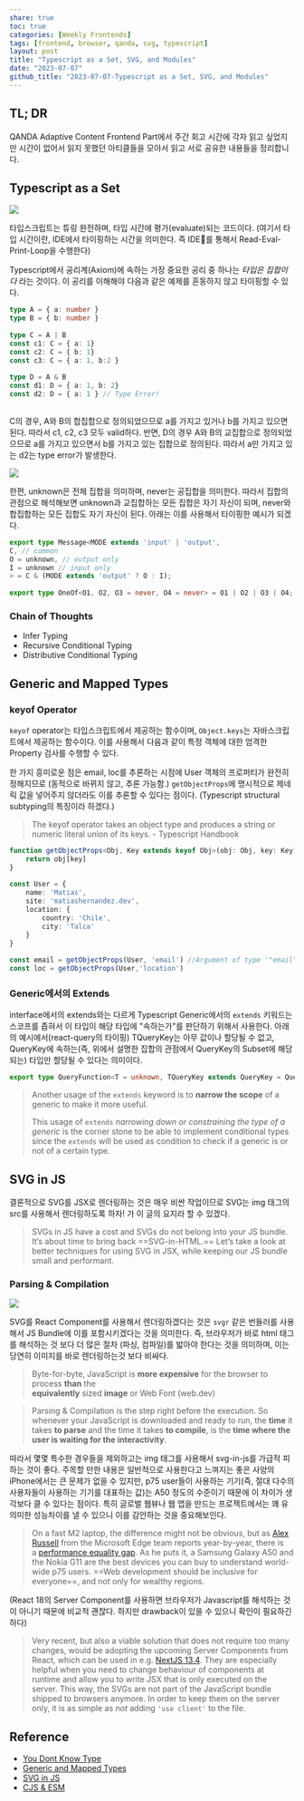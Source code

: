 ```yaml
---  
share: true  
toc: true  
categories: [Weekly Frontends]  
tags: [frontend, browser, qanda, svg, typescript]  
layout: post  
title: "Typescript as a Set, SVG, and Modules"  
date: "2023-07-07"  
github_title: "2023-07-07-Typescript as a Set, SVG, and Modules"  
---  
```

  
## TL; DR  
QANDA Adaptive Content Frontend Part에서 주간 회고 시간에 각자 읽고 싶었지만 시간이 없어서 읽지 못했던 아티클들을 모아서 읽고 서로 공유한 내용들을 정리합니다.   
  
## Typescript as a Set  
  
![](Pasted%20image%2020230709091639.png)  
  
타입스크립트는 튜링 완전하며, 타입 시간에 평가(evaluate)되는 코드이다. (여기서 타입 시간이란, IDE에서 타이핑하는 시간을 의미한다. 즉 IDE를 통해서 Read-Eval-Print-Loop을 수행한다)  
  
Typescript에서 공리계(Axiom)에 속하는 가장 중요한 공리 중 하나는 *타입은 집합이다* 라는 것이다. 이 공리를 이해해야 다음과 같은 예제를 혼동하지 않고 타이핑할 수 있다.  
  
```typescript  
type A = { a: number }  
type B = { b: number }  
  
type C = A | B  
const c1: C = { a: 1}  
const c2: C = { b: 1}  
const c3: C = { a: 1, b:2 }  
  
type D = A & B  
const d1: D = { a: 1, b: 2}  
const d2: D = { a: 1 } // Type Error!  
  
```  
  
C의 경우, A와 B의 합집합으로 정의되었으므로 a를 가지고 있거나 b를 가지고 있으면 된다. 따라서 c1, c2, c3 모두 valid하다. 반면, D의 경우 A와 B의 교집합으로 정의되었으므로 a를 가지고 있으면서 b를 가지고 있는 집합으로 정의된다. 따라서 a만 가지고 있는 d2는 type error가 발생한다.  
  
![](Pasted%20image%2020230709092643.png)  
  
한편, unknown은 전체 집합을 의미하며, never는 공집합을 의미한다. 따라서 집합의 관점으로 해석해보면 unknown과 교집합하는 모든 집합은 자기 자신이 되며, never와 합집합하는 모든 집합도 자기 자신이 된다. 아래는 이를 사용해서 타이핑한 예시가 되겠다.  
  
```typescript  
export type Message<MODE extends 'input' | 'output',  
C, // common  
O = unknown, // output only  
I = unknown // input only  
> = C & (MODE extends 'output' ? O : I);  
  
export type OneOf<O1, O2, O3 = never, O4 = never> = O1 | O2 | O3 | O4;  
```  
  
### Chain of Thoughts  
- Infer Typing  
- Recursive Conditional Typing  
- Distributive Conditional Typing  
  
## Generic and Mapped Types  
  
### keyof Operator  
`keyof` operator는 타입스크립트에서 제공하는 함수이며,  `Object.keys`는 자바스크립트에서 제공하는 함수이다. 이를 사용해서 다음과 같이 특정 객체에 대한 엄격한 Property 검사를 수행할 수 있다.   
  
한 가지 흥미로운 점은 email, loc를 추론하는 시점에 User 객체의 프로퍼티가 완전히 정해지므로 (동적으로 바뀌지 않고, 추론 가능함.) `getObjectProps`에 명시적으로 제네릭 값을 넣어주지 않더라도 이를 추론할 수 있다는 점이다. (Typescript structural subtyping의 특징이라 하겠다.)  
  
>The keyof operator takes an object type and produces a string or numeric literal union of its keys. - Typescript Handbook  
  
```typescript  
function getObjectProps<Obj, Key extends keyof Obj>(obj: Obj, key: Key): Obj[key] {  
	return obj[key]  
}  
  
const User = {  
	name: 'Matias',  
	site: 'matiashernandez.dev',  
	location: {  
		country: 'Chile',  
		city: 'Talca'  
	}  
}  
  
const email = getObjectProps(User, 'email') //Argument of type '"email"' is not assignable to parameter of type '"name" | "site" | "location"'.  
const loc = getObjectProps(User,'location')  
```  
  
  
  
### Generic에서의 Extends  
interface에서의 extends와는 다르게 Typescript Generic에서의 `extends` 키워드는 스코프를 좁혀서 이 타입이 해당 타입에 "속하는가"를 판단하기 위해서 사용한다. 아래의 예시에서(react-query의 타이핑) TQueryKey는 아무 값이나 할당될 수 없고, QueryKey에 속하는(즉, 위에서 설명한 집합의 관점에서 QueryKey의 Subset에 해당되는) 타입만 할당될 수 있다는 의미이다.   
   
``` typescript  
export type QueryFunction<T = unknown, TQueryKey extends QueryKey = QueryKey> = (context: QueryFunctionContext<TQueryKey>) => T | Promise<T>  
```  
  
>Another usage of the `extends` keyword is to **narrow the scope** of a generic to make it more useful.  
>  
>This usage of `extends` _narrowing down or constraining the type of a generic_ is the corner stone to be able to implement conditional types since the `extends` will be used as condition to check if a generic is or not of a certain type.  
  
  
## SVG in JS  
  
결론적으로 SVG를 JSX로 렌더링하는 것은 매우 비싼 작업이므로 SVG는 img 태그의 src를 사용해서 렌더링하도록 하자! 가 이 글의 요지라 할 수 있겠다.  
  
>SVGs in JS have a cost and SVGs do not belong into your JS bundle. It’s about time to bring back ==SVG-in-HTML.==  Let’s take a look at better techniques for using SVG in JSX, while keeping our JS bundle small and performant.  
  
### Parsing & Compilation  
  
![](Pasted%20image%2020230709102317.png)  
  
SVG를 React Component를 사용해서 렌더링하겠다는 것은 `svgr` 같은 번들러를 사용해서 JS Bundle에 이를 포함시키겠다는 것을 의미한다. 즉, 브라우저가 바로 html 태그를 해석하는 것 보다 더 많은 절차 (파싱, 컴파일)를 밟아야 한다는 것을 의미하며, 이는 당연히 이미지를 바로 렌더링하는것 보다 비싸다.  
  
> Byte-for-byte, JavaScript is **more expensive** for the browser to process **than** the   
> **equivalently** sized **image** or Web Font (web.dev)  
  
>Parsing & Compilation is the step right before the execution. So whenever your JavaScript is downloaded and ready to run, the **time** it takes **to parse** and the time it takes **to compile**, is the **time where the user is waiting for the interactivity**.  
  
따라서 몇몇 특수한 경우들을 제외하고는 img 태그를 사용해서 svg-in-js를 가급적 피하는 것이 좋다. 주목할 만한 내용은 일반적으로 사용한다고 느껴지는 좋은 사양의 iPhone에서는 큰 문제가 없을 수 있지만, p75 user들이 사용하는 기기(즉, 절대 다수의 사용자들이 사용하는 기기를 대표하는 값)는 A50 정도의 수준이기 때문에 이 차이가 생각보다 클 수 있다는 점이다. 특히 글로벌 웹뷰나 웹 앱을 만드는 프로젝트에서는 꽤 유의미한 성능차이를 낼 수 있으니 이를 감안하는 것을 중요해보인다.  
  
>On a fast M2 laptop, the difference might not be obvious, but as [Alex Russell](https://infrequently.org/) from the Microsoft Edge team reports year-by-year, there is a [performance equality gap](https://infrequently.org/2022/12/performance-baseline-2023/). As he puts it, a Samsung Galaxy A50 and the Nokia G11 are the best devices you can buy to understand world-wide p75 users. ==Web development should be inclusive for everyone==, and not only for wealthy regions.  
  
  
(React 18의 Server Component를 사용하면 브라우저가 Javascript를 해석하는 것이 아니기 때문에 비교적 괜찮다. 하지만 drawback이 있을 수 있으니 확인이 필요하긴 하다)  
  
>Very recent, but also a viable solution that does not require too many changes, would be adopting the upcoming Server Components from React, which can be used in e.g. [NextJS 13.4](https://nextjs.org/blog/next-13-4). They are especially helpful when you need to change behaviour of components at runtime and allow you to write JSX that is only executed on the server. This way, the SVGs are not part of the JavaScript bundle shipped to browsers anymore. In order to keep them on the server only, it is as simple as _not_ adding `'use client'` to the file.  
  
  
  
## Reference  
  
- [You Dont Know Type](https://velog.io/@gomjellie/You-dont-know-type)  
- [Generic and Mapped Types](https://egghead.io/blog/learn-the-key-concepts-of-typescript-s-powerful-generic-and-mapped-types)  
- [SVG in JS](https://kurtextrem.de/posts/svg-in-js)  
- [CJS & ESM](https://toss.tech/article/commonjs-esm-exports-field)